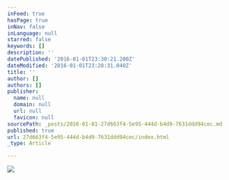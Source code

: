 ```yaml
---
inFeed: true
hasPage: true
inNav: false
inLanguage: null
starred: false
keywords: []
description: ''
datePublished: '2016-01-01T23:30:21.200Z'
dateModified: '2016-01-01T23:28:31.040Z'
title: ''
author: []
authors: []
publisher:
  name: null
  domain: null
  url: null
  favicon: null
sourcePath: _posts/2016-01-01-27d663f4-5e95-444d-b4d9-7631ddd94cec.md
published: true
url: 27d663f4-5e95-444d-b4d9-7631ddd94cec/index.html
_type: Article

---
```

![](https://the-grid-user-content.s3-us-west-2.amazonaws.com/f948e937-a2fd-4c94-a7a6-da4571fc8d53.jpg)